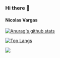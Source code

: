 ### Hi there 👋

#### Nicolas Vargas

[![Anurag's github stats](https://github-readme-stats.vercel.app/api?username=juannicolasvargas&count_private=true&show_icons=true&theme=dark)](https://github.com/anuraghazra/github-readme-stats)

[![Top Langs](https://github-readme-stats.vercel.app/api/top-langs/?username=juannicolasvargas)](https://github.com/anuraghazra/github-readme-stats)

![](https://komarev.com/ghpvc/?username=juannicolasvargas)

<!--
**juannicolasvargas/juannicolasvargas** is a ✨ _special_ ✨ repository because its `README.md` (this file) appears on your GitHub profile.

Here are some ideas to get you started:

- 🔭 I’m currently working on ...
- 🌱 I’m currently learning ...
- 👯 I’m looking to collaborate on ...
- 🤔 I’m looking for help with ...
- 💬 Ask me about ...
- 📫 How to reach me: ...
- 😄 Pronouns: ...
- ⚡ Fun fact: ...
-->

